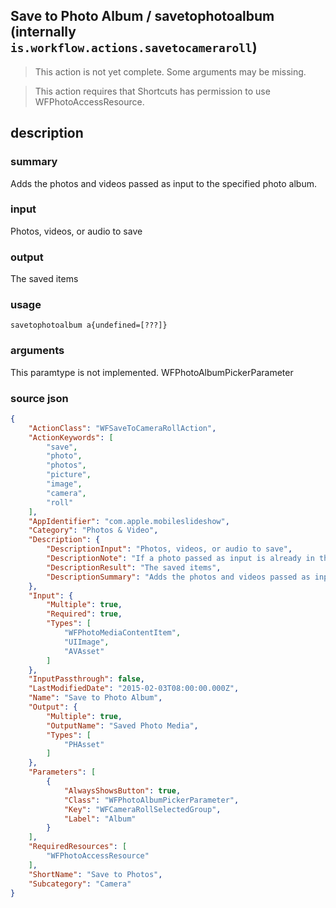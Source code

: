 
## Save to Photo Album / savetophotoalbum (internally `is.workflow.actions.savetocameraroll`)

> This action is not yet complete. Some arguments may be missing.


> This action requires that Shortcuts has permission to use WFPhotoAccessResource.


## description
### summary
Adds the photos and videos passed as input to the specified photo album.

### input
Photos, videos, or audio to save

### output
The saved items

### usage
`savetophotoalbum a{undefined=[???]}`

### arguments
This paramtype is not implemented. WFPhotoAlbumPickerParameter

### source json

```json
{
	"ActionClass": "WFSaveToCameraRollAction",
	"ActionKeywords": [
		"save",
		"photo",
		"photos",
		"picture",
		"image",
		"camera",
		"roll"
	],
	"AppIdentifier": "com.apple.mobileslideshow",
	"Category": "Photos & Video",
	"Description": {
		"DescriptionInput": "Photos, videos, or audio to save",
		"DescriptionNote": "If a photo passed as input is already in the specified album, the photo will be duplicated.",
		"DescriptionResult": "The saved items",
		"DescriptionSummary": "Adds the photos and videos passed as input to the specified photo album."
	},
	"Input": {
		"Multiple": true,
		"Required": true,
		"Types": [
			"WFPhotoMediaContentItem",
			"UIImage",
			"AVAsset"
		]
	},
	"InputPassthrough": false,
	"LastModifiedDate": "2015-02-03T08:00:00.000Z",
	"Name": "Save to Photo Album",
	"Output": {
		"Multiple": true,
		"OutputName": "Saved Photo Media",
		"Types": [
			"PHAsset"
		]
	},
	"Parameters": [
		{
			"AlwaysShowsButton": true,
			"Class": "WFPhotoAlbumPickerParameter",
			"Key": "WFCameraRollSelectedGroup",
			"Label": "Album"
		}
	],
	"RequiredResources": [
		"WFPhotoAccessResource"
	],
	"ShortName": "Save to Photos",
	"Subcategory": "Camera"
}
```
